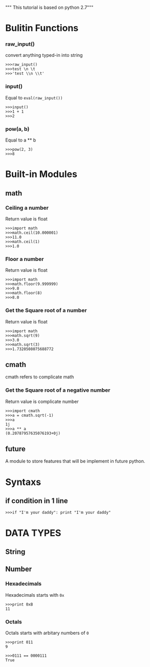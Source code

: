 """ This tutorial is based on python 2.7"""


# Bulitin Functions

### raw\_input()

convert anything typed-in into string

    >>>raw_input()
    >>>test \n \t
    >>>'test \\n \\t'

### input()
Equal to `eval(raw_input())`

    >>>input()
    >>>1 + 1
    >>>2

### pow(a, b)
Equal to a ** b

    >>>pow(2, 3)
    >>>8



# Built-in Modules

## math

### Ceiling a number
Return value is float

    >>>import math
    >>>math.ceil(10.000001)
    >>>11.0
    >>>math.ceil(1)
    >>>1.0

### Floor a number
Return value is float

    >>>import math
    >>>math.floor(9.999999)
    >>>9.0
    >>>math.floor(8)
    >>>8.0

### Get the Square root of a number
Return value is float

    >>>import math
    >>>math.sqrt(9)
    >>>3.0
    >>>math.sqrt(3)
    >>>1.7320508075688772


## cmath
cmath refers to complicate math

### Get the Square root of a negative number
Return value is complicate number

    >>>import cmath
    >>>a = cmath.sqrt(-1)
    >>>a
    1j
    >>>a ** a
    (0.20787957635076193+0j)


## __future__
A module to store features that will be implement in future python.



# Syntaxs

## if condition in 1 line
    >>>if "I'm your daddy": print "I'm your daddy"


###

# DATA TYPES

## String


## Number

### Hexadecimals
Hexadecimals starts with `0x`

    >>>print 0xB
    11

### Octals
Octals starts with arbitary numbers of `0`

    >>>print 011
    9

    >>>0111 == 0000111
    True
